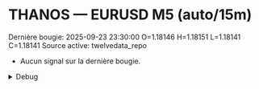 # THANOS — EURUSD M5 (auto/15m)
Dernière bougie: 2025-09-23 23:30:00  O=1.18146  H=1.18151  L=1.18141  C=1.18141
Source active: twelvedata_repo

- Aucun signal sur la dernière bougie.

<details><summary>Debug</summary>

- TD_API_KEY manquant.

</details>